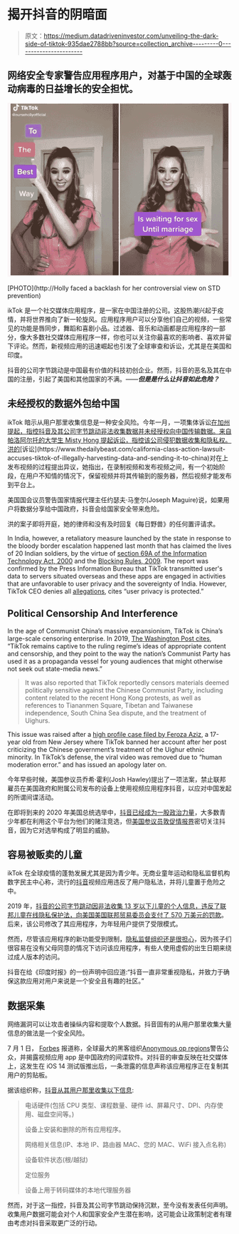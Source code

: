 # 揭开抖音的阴暗面

> 原文：<https://medium.datadriveninvestor.com/unveiling-the-dark-side-of-tiktok-935dae2788bb?source=collection_archive---------0----------------------->

## 网络安全专家警告应用程序用户，对基于中国的全球轰动病毒的日益增长的安全担忧。

![](img/0cc4f88291efa0a53dd0bdc93ad8142f.png)

[PHOTO](http://Holly faced a backlash for her controversial view on STD prevention)

ikTok 是一个社交媒体应用程序，是一家在中国注册的公司。这股热潮兴起于疫情，并将世界推向了新一轮旋风。应用程序用户可以分享他们自己的视频，一些常见的功能是唇同步，舞蹈和喜剧小品。过滤器、音乐和动画都是应用程序的一部分，像大多数社交媒体应用程序一样，你也可以关注你最喜欢的影响者、喜欢并留下评论。然而，新视频应用的迅速崛起也引发了全球审查和诉讼，尤其是在美国和印度。

抖音的公司字节跳动是中国最有价值的科技初创企业。然而，抖音的恶名及其在中国的注册，引起了美国和其他国家的不满。——***但是是什么让抖音如此危险？***

## 未经授权的数据外包给中国

ikTok 暗示从用户那里收集信息是一种安全风险。今年一月，一项集体诉讼[在加州提起，指控抖音及其公司字节跳动非法收集数据并未经授权向中国传输数据。来自帕洛阿尔托的大学生 Misty Hong 提起诉讼，指控该公司侵犯数据收集和隐私权。洪的](https://www.cnbc.com/2020/01/09/tiktok-security-flaw-found-that-allowed-hackers-to-access-accounts.html#:~:text=Popular%20video%20sharing%20app%20TikTok,as%20a%20private%20email%20address.)[诉讼](https://www.thedailybeast.com/california-class-action-lawsuit-accuses-tiktok-of-illegally-harvesting-data-and-sending-it-to-china)对在上发布视频的过程提出异议，她指出，在录制视频和发布视频之间，有一个初始阶段，在用户不知情的情况下，保留视频并将其传输到的服务器，然后视频才能发布到平台上。

美国国会议员警告国家情报代理主任约瑟夫·马奎尔(Joseph Maguire)说，如果用户将数据分享给中国政府，抖音会给国家安全带来危险。

洪的案子即将开庭，她的律师和没有及时回复《每日野兽》的任何置评请求。

In India, however, a retaliatory measure launched by the state in response to the bloody border escalation happened last month that has claimed the lives of 20 Indian soldiers, by the virtue of [section 69A of the Information Technology Act, 2000](https://indiankanoon.org/doc/10190353/) and the [Blocking Rules, 2009](https://cis-india.org/internet-governance/resources/information-technology-procedure-and-safeguards-for-blocking-for-access-of-information-by-public-rules-2009). The report was confirmed by the Press Information Bureau that TikTok transmitted user's data to servers situated overseas and these apps are engaged in activities that are unfavorable to user privacy and the sovereignty of India. However, TikTok CEO denies all [allegations](https://timesofindia.indiatimes.com/business/india-business/did-not-violate-data-privacy-protocols-says-tiktok-ceo/articleshow/76740547.cms#:~:text=NEW%20DELHI%3A%20As%20the%20government,its%20popular%20apps%20TikTok%20and), cites “user privacy is protected.”

## **Political Censorship** And Interference

In the age of Communist China’s massive expansionism, TikTok is China’s large-scale censoring enterprise. In 2019, [The Washington Post cites](https://www.washingtonpost.com/technology/2019/09/15/tiktoks-beijing-roots-fuel-censorship-suspicion-it-builds-huge-us-audience/), “TikTok remains captive to the ruling regime’s ideas of appropriate content and censorship, and they point to the way the nation’s Communist Party has used it as a propaganda vessel for young audiences that might otherwise not seek out state-media news.”

> It was also reported that TikTok reportedly censors materials deemed politically sensitive against the Chinese Communist Party, including content related to the recent Hong Kong protests, as well as references to Tiananmen Square, Tibetan and Taiwanese independence, South China Sea dispute, and the treatment of Uighurs.

This issue was raised after a [high profile case filed by Feroza Aziz](https://www.abc.net.au/news/2019-11-29/tiktok-apologises-teen-aziz-feroza-muslim-uyghurs-video/11750934), a 17-year old from New Jersey where TikTok banned her account after her post criticizing the Chinese government’s treatment of the Uighur ethnic minority. In TikTok’s defense, the viral video was removed due to “human moderation error.” and has issued an apology later on.

今年早些时候，美国参议员乔希·霍利(Josh Hawley)提出了一项法案，禁止联邦雇员在美国政府和附属公司发布的设备上使用视频应用程序抖音，以应对中国发起的所谓间谍活动。

在即将到来的 2020 年美国总统选举中，[抖音已经成为一股政治力量](https://www.nytimes.com/2020/02/27/style/tiktok-politics-bernie-trump.html)，大多数青少年都在利用这个平台为他们的赌注竞选，但[美国参议员敦促情报界](https://www.cbsnews.com/news/senators-say-tiktok-should-be-investigated-by-u-s-intelligence-for-potential-national-security-risks/)密切关注抖音，因为它对选举构成了明显的威胁。

## 容易被贩卖的儿童

ikTok 在全球疫情的蓬勃发展尤其是因为青少年。无商业童年运动和隐私监督机构数字民主中心称，流行的[抖音](https://ciso.economictimes.indiatimes.com/tag/tiktok)视频应用违反了用户隐私法，并将儿童置于危险之中。

2019 年，[抖音的公司字节跳动因非法收集 13 岁以下儿童的个人信息，违反了联邦儿童在线隐私保护法，向美国美国联邦贸易委员会支付了 570 万美元的罚款](https://www.washingtonpost.com/technology/2019/02/27/us-government-fined-app-now-known-tiktok-million-illegally-collecting-childrens-data/)。后来，该公司修改了其应用程序，为年轻用户提供了受限模式。

然而，尽管该应用程序的新功能受到限制，[隐私监督组织还是很担心](https://ciso.economictimes.indiatimes.com/e/securitysense/sophos)，因为孩子们很容易在没有父母同意的情况下访问该应用程序，有些人使用虚假的出生日期来绕过成人版本的访问。

抖音在给《印度时报》的一份声明中回应道:“抖音一直非常重视隐私，并致力于确保这款应用对用户来说是一个安全且有趣的社区。”

## 数据采集

网络漏洞可以让攻击者操纵内容和提取个人数据。抖音固有的从用户那里收集大量信息的做法是一个安全风险。

7 月 1 日， [Forbes](https://www.forbes.com/sites/zakdoffman/2020/07/01/anonymous-targets-tiktok-delete-this-chinese-spyware-now/#39f432235ccf) 报道称，全球最大的黑客组织[Anonymous op regions](https://medium.com/u/70421c1b9e6d?source=post_page-----935dae2788bb--------------------------------)警告公众，并揭露视频应用 app 是中国政府的间谍软件。对抖音的审查反映在社交媒体上，这发生在 iOS 14 测试版推出后，一条泄露的信息声称该应用程序正在复制其用户的剪贴板。

据该组织称，[抖音从其用户那里收集以下信息](https://medium.com/@OPLegions/tiktok-is-a-spyware-deleted-ff55f0ca8c09):

> 电话硬件(包括 CPU 类型、课程数量、硬件 id、屏幕尺寸、DPI、内存使用、磁盘空间等。)
> 
> 设备上安装和删除的所有应用程序。
> 
> 网络相关信息(IP、本地 IP、路由器 MAC、您的 MAC、WiFi 接入点名称)
> 
> 设备软件状态(根/越狱)
> 
> 定位服务
> 
> 设备上用于转码媒体的本地代理服务器

然而，对于这一指控，抖音及其公司字节跳动保持沉默，至今没有发表任何声明。收集用户数据可能会对个人和国家安全产生潜在影响，这可能会让政策制定者有理由考虑对抖音采取更广泛的行动。